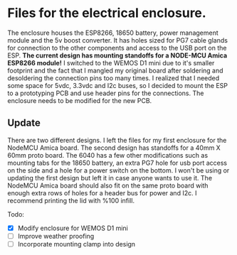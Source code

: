 # Files for the electrical enclosure.

The enclosure houses the ESP8266, 18650 battery, power management module and the 5v boost converter. It has holes sized for PG7 cable glands for connection to the other components and access to the USB port on the ESP. __The current design has mounting standoffs for a NODE-MCU Amica ESP8266 module!__ I switched to the WEMOS D1 mini due to it's smaller footprint and the fact that I mangled my original board after soldering and desoldering the connection pins too many times. I realized that I needed some space for 5vdc, 3.3vdc and I2c buses, so I decided to mount the ESP to a prototyping PCB and use header pins for the connections. The enclosure needs to be modified for the new PCB.

## Update
There are two different designs. I left the files for my first enclosure for the NodeMCU Amica board. The second design has standoffs for a 40mm X 60mm proto board. The 6040 has a few other modifications such as mounting tabs for the 18650 battery, an extra PG7 hole for usb port access on the side and a hole for a power switch on the bottom. I won't be using or updating the first design but left it in case anyone wants to use it. The NodeMCU Amica board should also fit on the same proto board with enough extra rows of holes for a header bus for power and I2c. I recommend printing the lid with %100 infill.

Todo:
- [x] Modify enclosure for WEMOS D1 mini
- [ ] Improve weather proofing
- [ ] Incorporate mounting clamp into design
